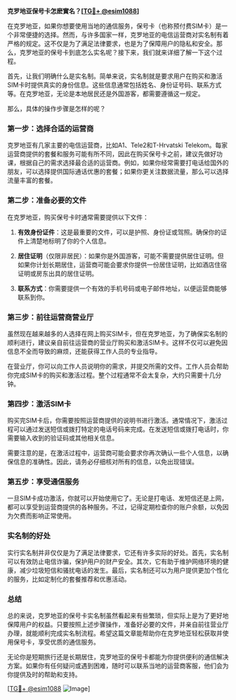 **克罗地亚保号卡怎麽實名？[[TG💪+ @esim1088](https://t.me/s/esim1088)]**

在克罗地亚，如果你想要使用当地的通信服务，保号卡（也称预付费SIM卡）是一个非常便捷的选择。然而，与许多国家一样，克罗地亚的电信运营商对实名制有着严格的规定。这不仅是为了满足法律要求，也是为了保障用户的隐私和安全。那么，克罗地亚的保号卡到底怎么实名呢？接下来，我们就来详细了解一下这个过程。

首先，让我们明确什么是实名制。简单来说，实名制就是要求用户在购买和激活SIM卡时提供真实的身份信息。这些信息通常包括姓名、身份证号码、联系方式等。在克罗地亚，无论是本地居民还是外国游客，都需要遵循这一规定。

那么，具体的操作步骤是怎样的呢？

### 第一步：选择合适的运营商

克罗地亚有几家主要的电信运营商，比如A1、Tele2和T-Hrvatski Telekom。每家运营商提供的套餐和服务可能有所不同，因此在购买保号卡之前，建议先做好功课，根据自己的需求选择最合适的运营商。例如，如果你经常需要打电话给国外的朋友，可以选择提供国际通话优惠的套餐；如果你更关注数据流量，那么可以选择流量丰富的套餐。

### 第二步：准备必要的文件

在克罗地亚，购买保号卡时通常需要提供以下文件：

1. **有效身份证件**：这是最重要的文件，可以是护照、身份证或驾照。确保你的证件上清楚地标明了你的个人信息。
   
2. **居住证明**（仅限非居民）：如果你是外国游客，可能不需要提供居住证明。但如果你计划长期居住，运营商可能会要求你提供一份居住证明，比如酒店住宿证明或房东出具的居住证明。

3. **联系方式**：你需要提供一个有效的手机号码或电子邮件地址，以便运营商能够联系到你。

### 第三步：前往运营商营业厅

虽然现在越来越多的人选择在网上购买SIM卡，但在克罗地亚，为了确保实名制的顺利进行，建议亲自前往运营商的营业厅购买和激活SIM卡。这样不仅可以避免因信息不全而导致的麻烦，还能获得工作人员的专业指导。

在营业厅，你可以向工作人员说明你的需求，并提交所需的文件。工作人员会帮助你完成SIM卡的购买和激活过程。整个过程通常不会太复杂，大约只需要十几分钟。

### 第四步：激活SIM卡

购买完SIM卡后，你需要按照运营商提供的说明书进行激活。通常情况下，激活过程可以通过发送短信或拨打特定的电话号码来完成。在发送短信或拨打电话时，你需要输入收到的验证码或其他相关信息。

需要注意的是，在激活过程中，运营商可能会要求你再次确认一些个人信息，以确保信息的准确性。因此，请务必仔细核对所有的信息，以免出现错误。

### 第五步：享受通信服务

一旦SIM卡成功激活，你就可以开始使用它了。无论是打电话、发短信还是上网，都可以享受到运营商提供的各种服务。不过，记得定期检查你的账户余额，以免因为欠费而影响正常使用。

### 实名制的好处

实行实名制并非仅仅是为了满足法律要求，它还有许多实际的好处。首先，实名制可以有效防止电信诈骗，保护用户的财产安全。其次，它有助于维护网络环境的健康，减少垃圾短信和骚扰电话的发生。最后，实名制还可以为用户提供更加个性化的服务，比如定制化的套餐推荐和优惠活动。

### 总结

总的来说，克罗地亚的保号卡实名制虽然看起来有些繁琐，但实际上是为了更好地保障用户的权益。只要按照上述步骤操作，准备好必要的文件，并亲自前往营业厅办理，就能顺利完成实名制流程。希望这篇文章能帮助你在克罗地亚轻松获取并使用保号卡，享受优质的通信服务。

无论你是短期旅行还是长期居住，克罗地亚的保号卡都能为你提供便利的通信解决方案。如果你有任何疑问或遇到困难，随时可以联系当地的运营商客服，他们会为你提供及时的帮助和支持。

[[TG💪+ @esim1088](https://t.me/s/esim1088) ![Image](https://i.postimg.cc/4NQfJmqS/Snipaste-2025-05-13-00-14-12.png)]